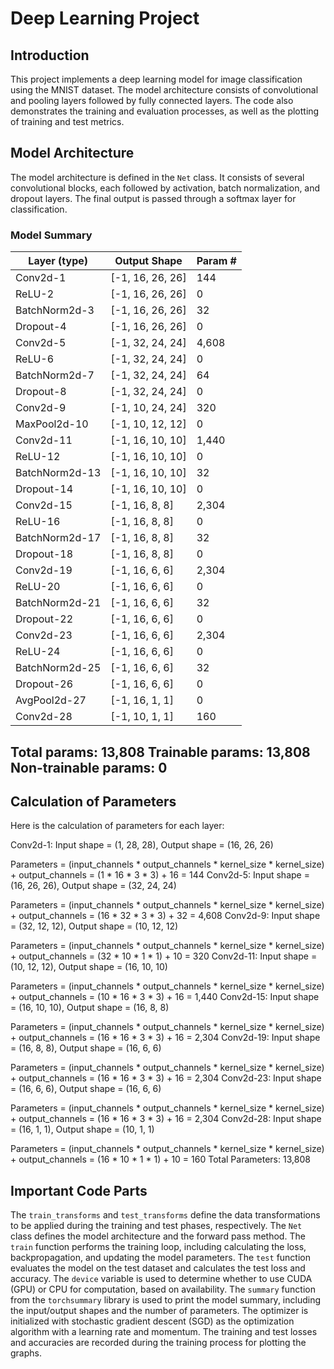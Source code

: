 # Deep Learning Project

## Introduction
This project implements a deep learning model for image classification using the MNIST dataset. The model architecture consists of convolutional and pooling layers followed by fully connected layers. The code also demonstrates the training and evaluation processes, as well as the plotting of training and test metrics.

## Model Architecture
The model architecture is defined in the `Net` class. It consists of several convolutional blocks, each followed by activation, batch normalization, and dropout layers. The final output is passed through a softmax layer for classification.

### Model Summary
|     Layer (type)    |    Output Shape    |  Param # |
|---------------------|--------------------|----------|
|       Conv2d-1      |   [-1, 16, 26, 26] |    144   |
|         ReLU-2      |   [-1, 16, 26, 26] |     0    |
|    BatchNorm2d-3    |   [-1, 16, 26, 26] |    32    |
|       Dropout-4     |   [-1, 16, 26, 26] |     0    |
|       Conv2d-5      |   [-1, 32, 24, 24] |   4,608  |
|         ReLU-6      |   [-1, 32, 24, 24] |     0    |
|    BatchNorm2d-7    |   [-1, 32, 24, 24] |    64    |
|       Dropout-8     |   [-1, 32, 24, 24] |     0    |
|       Conv2d-9      |   [-1, 10, 24, 24] |    320   |
|     MaxPool2d-10    |   [-1, 10, 12, 12] |     0    |
|      Conv2d-11     |   [-1, 16, 10, 10] |   1,440  |
|        ReLU-12     |   [-1, 16, 10, 10] |     0    |
|    BatchNorm2d-13   |   [-1, 16, 10, 10] |    32    |
|      Dropout-14    |   [-1, 16, 10, 10] |     0    |
|      Conv2d-15     |     [-1, 16, 8, 8] |   2,304  |
|        ReLU-16     |     [-1, 16, 8, 8] |     0    |
|    BatchNorm2d-17   |     [-1, 16, 8, 8] |    32    |
|      Dropout-18    |     [-1, 16, 8, 8] |     0    |
|      Conv2d-19     |     [-1, 16, 6, 6] |   2,304  |
|        ReLU-20     |     [-1, 16, 6, 6] |     0    |
|    BatchNorm2d-21   |     [-1, 16, 6, 6] |    32    |
|      Dropout-22    |     [-1, 16, 6, 6] |     0    |
|      Conv2d-23     |     [-1, 16, 6, 6] |   2,304  |
|        ReLU-24     |     [-1, 16, 6, 6] |     0    |
|    BatchNorm2d-25   |     [-1, 16, 6, 6] |    32    |
|      Dropout-26    |     [-1, 16, 6, 6] |     0    |
|      AvgPool2d-27  |     [-1, 16, 1, 1] |     0    |
|      Conv2d-28     |     [-1, 10, 1, 1] |    160   |

Total params: 13,808
Trainable params: 13,808
Non-trainable params: 0
----------------------------------------------------------------

## Calculation of Parameters

Here is the calculation of parameters for each layer:

Conv2d-1: Input shape = (1, 28, 28), Output shape = (16, 26, 26)

Parameters = (input_channels * output_channels * kernel_size * kernel_size) + output_channels = (1 * 16 * 3 * 3) + 16 = 144
Conv2d-5: Input shape = (16, 26, 26), Output shape = (32, 24, 24)

Parameters = (input_channels * output_channels * kernel_size * kernel_size) + output_channels = (16 * 32 * 3 * 3) + 32 = 4,608
Conv2d-9: Input shape = (32, 12, 12), Output shape = (10, 12, 12)

Parameters = (input_channels * output_channels * kernel_size * kernel_size) + output_channels = (32 * 10 * 1 * 1) + 10 = 320
Conv2d-11: Input shape = (10, 12, 12), Output shape = (16, 10, 10)

Parameters = (input_channels * output_channels * kernel_size * kernel_size) + output_channels = (10 * 16 * 3 * 3) + 16 = 1,440
Conv2d-15: Input shape = (16, 10, 10), Output shape = (16, 8, 8)

Parameters = (input_channels * output_channels * kernel_size * kernel_size) + output_channels = (16 * 16 * 3 * 3) + 16 = 2,304
Conv2d-19: Input shape = (16, 8, 8), Output shape = (16, 6, 6)

Parameters = (input_channels * output_channels * kernel_size * kernel_size) + output_channels = (16 * 16 * 3 * 3) + 16 = 2,304
Conv2d-23: Input shape = (16, 6, 6), Output shape = (16, 6, 6)

Parameters = (input_channels * output_channels * kernel_size * kernel_size) + output_channels = (16 * 16 * 3 * 3) + 16 = 2,304
Conv2d-28: Input shape = (16, 1, 1), Output shape = (10, 1, 1)

Parameters = (input_channels * output_channels * kernel_size * kernel_size) + output_channels = (16 * 10 * 1 * 1) + 10 = 160
Total Parameters: 13,808


## Important Code Parts
The `train_transforms` and `test_transforms` define the data transformations to be applied during the training and test phases, respectively.
The `Net` class defines the model architecture and the forward pass method.
The `train` function performs the training loop, including calculating the loss, backpropagation, and updating the model parameters.
The `test` function evaluates the model on the test dataset and calculates the test loss and accuracy.
The `device` variable is used to determine whether to use CUDA (GPU) or CPU for computation, based on availability.
The `summary` function from the `torchsummary` library is used to print the model summary, including the input/output shapes and the number of parameters.
The optimizer is initialized with stochastic gradient descent (SGD) as the optimization algorithm with a learning rate and momentum.
The training and test losses and accuracies are recorded during the training process for plotting the graphs.
